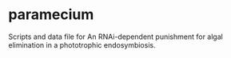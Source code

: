 # paramecium
Scripts and data file for An RNAi-dependent punishment for algal elimination in a phototrophic endosymbiosis.
